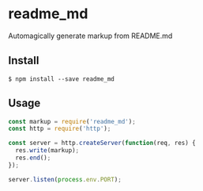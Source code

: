 # readme_md

Automagically generate markup from README.md

## Install

```
$ npm install --save readme_md
```

## Usage

```js
const markup = require('readme_md');
const http = require('http');

const server = http.createServer(function(req, res) {
  res.write(markup);
  res.end();
});

server.listen(process.env.PORT);
```
